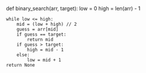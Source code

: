 def binary_search(arr, target):
    low = 0
    high = len(arr) - 1

    while low <= high:
        mid = (low + high) // 2
        guess = arr[mid]
        if guess == target:
            return mid
        if guess > target:
            high = mid - 1
        else:
            low = mid + 1
    return None
